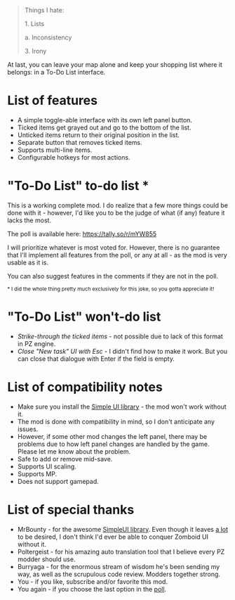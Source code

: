 > Things I hate:
> 
> 1\. Lists
> 
> a\. Inconsistency
> 
> 3\. Irony

At last, you can leave your map alone and keep your shopping list where it belongs: in a To-Do List interface.

# List of features

-   A simple toggle-able interface with its own left panel button.
-   Ticked items get grayed out and go to the bottom of the list.
-   Unticked items return to their original position in the list.
-   Separate button that removes ticked items.
-   Supports multi-line items.
-   Configurable hotkeys for most actions.
    

# "To-Do List" to-do list *

This is a working complete mod. I do realize that a few more things could be done with it - however, I'd like you to be the judge of what (if any) feature it lacks the most.

The poll is available here: https://tally.so/r/mYW855

I will prioritize whatever is most voted for. However, there is no guarantee that I'll implement all features from the poll, or any at all - as the mod is very usable as it is.

You can also suggest features in the comments if they are not in the poll.

 <sub>\* I did the whole thing pretty much exclusively for this joke, so you gotta appreciate it!</sub>

# "To-Do List" won't-do list

-   *Strike-through the ticked items* - not possible due to lack of this format in PZ engine.
-   *Close "New task" UI with Esc* - I didn't find how to make it work. But you can close that dialogue with Enter if the field is empty.

# List of compatibility notes

-   Make sure you install the [Simple UI library](https://steamcommunity.com/sharedfiles/filedetails/?id=2760035814) - the mod won't work without it.    
-   The mod is done with compatibility in mind, so I don't anticipate any issues.
-   However, if some other mod changes the left panel, there may be problems due to how left panel changes are handled by the game. Please let me know about the problem.
-   Safe to add or remove mid-save.
-   Supports UI scaling.
-   Supports MP.
-   Does not support gamepad.

# List of special thanks

-   MrBounty - for the awesome [SimpleUI library](https://steamcommunity.com/sharedfiles/filedetails/?id=2760035814). Even though it leaves [a lot](https://github.com/MrBounty/PZ-UI_API/issues) to be desired, I don't think I'd ever be able to conquer Zomboid UI without it.
-   Poltergeist - for his amazing auto translation tool that I believe every PZ modder should use.
-   Burryaga - for the enormous stream of wisdom he's been sending my way, as well as the scrupulous code review. Modders together strong.
-   You - if you like, subscribe and/or favorite this mod.
-   You again - if you choose the last option in the [poll](https://tally.so/r/mYW855).
